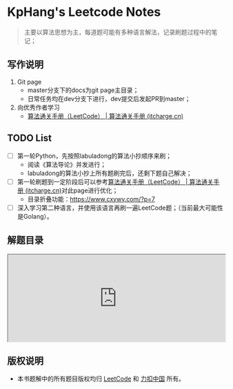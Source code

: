 # KpHang's Leetcode Notes

> 主要以算法思想为主，每道题可能有多种语言解法，记录刷题过程中的笔记；

## 写作说明

1. Git page
   - master分支下的docs为git page主目录；
   - 日常任务均在dev分支下进行，dev提交后发起PR到master；
2. 向优秀作者学习
   - [算法通关手册（LeetCode） | 算法通关手册 (itcharge.cn)](https://algo.itcharge.cn/)

## TODO List

- [ ] 第一轮Python，先按照labuladong的算法小抄顺序来刷；
  - 阅读《算法导论》并发进行；
  - labuladong的算法小抄上所有题刷完后，还剩下题自己解决；
- [ ] 第一轮刷题到一定阶段后可以参考[算法通关手册（LeetCode） | 算法通关手册 (itcharge.cn)](https://algo.itcharge.cn/)对此page进行优化；
  - 目录折叠功能：https://www.cxywy.com/?p=7
- [ ] 深入学习第二种语言，并使用该语言再刷一遍LeetCode题；（当前最大可能性是Golang）。

## 解题目录
<div style="position: relative; padding: 20% 5%;">
<iframe style="position: absolute; width: 100%; height: 100%; left: 0; top: 0;" src="https://kphang.gitee.io/leetcode_notes/#/./%E8%A7%A3%E9%A2%98%E7%9B%AE%E5%BD%95" frameborder="1" scrolling="yes"></iframe>
</div>


## 版权说明

- 本书题解中的所有题目版权均归 [LeetCode](https://leetcode.com/) 和 [力扣中国](https://leetcode-cn.com/) 所有。
